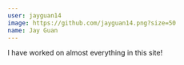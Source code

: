 ```yaml
---
user: jayguan14
image: https://github.com/jayguan14.png?size=50
name: Jay Guan
---
```

I have worked on almost everything in this site!
